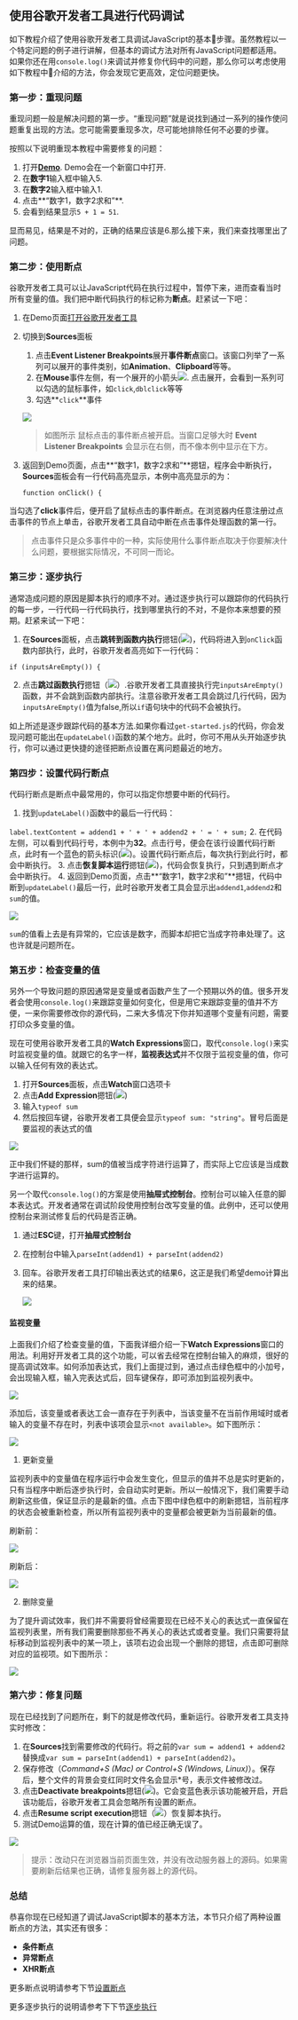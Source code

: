 <!-- toc -->

## 使用谷歌开发者工具进行代码调试

如下教程介绍了使用谷歌开发者工具调试JavaScript的基本步骤。虽然教程以一个特定问题的例子进行讲解，但基本的调试方法对所有JavaScript问题都适用。如果你还在用`console.log()`来调试并修复你代码中的问题，那么你可以考虑使用如下教程中介绍的方法，你会发现它更高效，定位问题更快。

### 第一步：重现问题

重现问题一般是解决问题的第一步。“重现问题”就是说找到通过一系列的操作使问题重复出现的方法。您可能需要重现多次，尽可能地排除任何不必要的步骤。

按照以下说明重现本教程中需要修复的问题：

1. 打开[**Demo**](https://googlechrome.github.io/devtools-samples/debug-js/get-started).  Demo会在一个新窗口中打开.
2. 在**数字1**输入框中输入5.
3. 在**数字2**输入框中输入1.
4. 点击**“数字1，数字2求和”**.
5. 会看到结果显示`5 + 1 = 51`.

显而易见，结果是不对的，正确的结果应该是6.那么接下来，我们来查找哪里出了问题。

### 第二步：使用断点

谷歌开发者工具可以让JavaScript代码在执行过程中，暂停下来，进而查看当时所有变量的值。我们把中断代码执行的标记称为**断点**。赶紧试一下吧：

1. 在Demo页面[打开谷歌开发者工具](配置开发者工具.md)
2. 切换到**Sources**面板

    1. 点击**Event Listener Breakpoints**展开**事件断点**窗口。该窗口列举了一系列可以展开的事件类别，如**Animation**、**Clipboard**等等。
    2. 在**Mouse**事件左侧，有一个展开的小箭头![](/assets/debug/expand.png). 点击展开，会看到一系列可以勾选的鼠标事件，如`click`,`dblclick`等等
    3. 勾选**`click`**事件
    
    ![](/assets/debug/get-started-click-breakpoint.png)
    
     > 如图所示 鼠标点击的事件断点被开启。当窗口足够大时 **Event Listener Breakpoints** 会显示在右侧，而不像本例中显示在下方。
     
3. 返回到Demo页面，点击**“数字1，数字2求和”**摁钮，程序会中断执行，**Sources**面板会有一行代码高亮显示，本例中高亮显示的为：

   `function onClick() {`
   
当勾选了**click**事件后，便开启了鼠标点击的事件断点。在浏览器内任意注册过点击事件的节点上单击，谷歌开发者工具自动中断在点击事件处理函数的第一行。

> 点击事件只是众多事件中的一种，实际使用什么事件断点取决于你要解决什么问题，要根据实际情况，不可同一而论。

### 第三步：逐步执行

通常造成问题的原因是脚本执行的顺序不对。通过逐步执行可以跟踪你的代码执行的每一步，一行代码一行代码执行，找到哪里执行的不对，不是你本来想要的预期。赶紧来试一下吧：

1. 在**Sources**面板，点击**跳转到函数内执行**摁钮(![](/assets/debug/step-into.png))，代码将进入到`onClick`函数内部执行，此时，谷歌开发者高亮如下一行代码：

  `if (inputsAreEmpty()) {`
  
2. 点击**跳过函数执行**摁钮（![](/assets/debug/step-over.png)）.谷歌开发者工具直接执行完`inputsAreEmpty()`函数，并不会跳到函数内部执行。注意谷歌开发者工具会跳过几行代码，因为`inputsAreEmpty()`值为false,所以`if`语句块中的代码不会被执行。

如上所述是逐步跟踪代码的基本方法.如果你看过`get-started.js`的代码，你会发现问题可能出在`updateLabel()`函数的某个地方。此时，你可不用从头开始逐步执行，你可以通过更快捷的途径把断点设置在离问题最近的地方。

### 第四步：设置代码行断点

代码行断点是断点中最常用的，你可以指定你想要中断的代码行。

1. 找到`updateLabel()`函数中的最后一行代码：

  `label.textContent = addend1 + ' + ' + addend2 + ' = ' + sum;`
2. 在代码左侧，可以看到代码行号，本例中为**32**。点击行号，便会在该行设置代码行断点，此时有一个蓝色的箭头标识(![](/assets/debug/5fb230d1dcd6cc16.png))。设置代码行断点后，每次执行到此行时，都会中断执行。
3. 点击**恢复脚本运行**摁钮(![](/assets/debug/resume-script-execution.png))，代码会恢复执行，只到遇到断点才会中断执行。
4. 返回到Demo页面，点击**“数字1，数字2求和”**摁钮，代码中断到`updateLabel()`最后一行，此时谷歌开发者工具会显示出`addend1`,`addend2`和`sum`的值。

  ![](/assets/debug/5e6258159844fd18.png)
  
`sum`的值看上去是有异常的，它应该是数字，而脚本却把它当成字符串处理了。这也许就是问题所在。

### 第五步：检查变量的值

另外一个导致问题的原因通常是变量或者函数产生了一个预期以外的值。很多开发者会使用`console.log()`来跟踪变量如何变化，但是用它来跟踪变量的值并不方便，一来你需要修改你的源代码，二来大多情况下你并知道哪个变量有问题，需要打印众多变量的值。

现在可使用谷歌开发者工具的**Watch Expressions**窗口，取代`console.log()`来实时监视变量的值。就跟它的名字一样，**监视表达式**并不仅限于监视变量的值，你可以输入任何有效的表达式。

1. 打开**Sources**面板，点击**Watch**窗口选项卡
2. 点击**Add Expression**摁钮(![](/assets/debug/add-expression.png))
3. 输入`typeof sum`
4. 然后按回车键，谷歌开发者工具便会显示`typeof sum: "string"`。冒号后面是要监视的表达式的值

  ![](/assets/debug/6f7a87751083a8d2.png)
  
正中我们怀疑的那样，sum的值被当成字符进行运算了，而实际上它应该是当成数字进行运算的。

另一个取代`console.log()`的方案是使用**抽屉式控制台**。控制台可以输入任意的脚本表达式。开发者通常在调试阶段使用控制台改写变量的值。此例中，还可以使用控制台来测试修复后的代码是否正确。

1. 通过**ESC**键，打开**抽屉式控制台** 
2. 在控制台中输入`parseInt(addend1) + parseInt(addend2)`
3. 回车。谷歌开发者工具打印输出表达式的结果6，这正是我们希望demo计算出来的结果。

   ![](/assets/debug/a31d45053cf2ee4c.png)
   
#### 监视变量

上面我们介绍了检查变量的值，下面我详细介绍一下**Watch Expressions**窗口的用法。利用好开发者工具的这个功能，可以省去经常在控制台输入的麻烦，很好的提高调试效率。如何添加表达式，我们上面提过到，通过点击绿色框中的小加号，会出现输入框，输入完表达式后，回车键保存，即可添加到监视列表中。

![](/assets/debug/add-variable-to-watch.png)

添加后，该变量或者表达工会一直存在于列表中，当该变量不在当前作用域时或者输入的变量不存在时，列表中该项会显示`<not available>`。如下图所示：

![](/assets/debug/undefined-variable-in-watch.png)

1. 更新变量

监视列表中的变量值在程序运行中会发生变化，但显示的值并不总是实时更新的，只有当程序中断后逐步执行时，会自动实时更新。所以一般情况下，我们需要手动刷新这些值，保证显示的是最新的值。点击下图中绿色框中的刷新摁钮，当前程序的状态会被重新检查，所以所有监视列表中的变量都会被更新为当前最新的值。

刷新前：

![](/assets/debug/refresh-variables-being-watched.png)

刷新后：

![](/assets/debug/updated-variable-being-watched.png)

2. 删除变量

为了提升调试效率，我们并不需要将曾经需要现在已经不关心的表达式一直保留在监视列表里，所有我们需要删除那些不再关心的表达式或者变量。我们只需要将鼠标移动到监视列表中的某一项上，该项右边会出现一个删除的摁钮，点击即可删除对应的监视项。如下图所示：

![](/assets/debug/hover-to-delete-watched-variable.png)

### 第六步：修复问题

现在已经找到了问题所在，剩下的就是修改代码，重新运行。谷歌开发者工具支持实时修改：

1. 在**Sources**找到需要修改的代码行。将之前的`var sum = addend1 + addend2`替换成`var sum = parseInt(addend1) + parseInt(addend2)`。
2. 保存修改（*Command+S (Mac) or Control+S (Windows, Linux)*）。保存后，整个文件的背景会变红同时文件名会显示*号，表示文件被修改过。
3. 点击**Deactivate breakpoints**摁钮(![](/assets/debug/deactivate-breakpoints-button.png))。它会变蓝色表示该功能被开启，开启该功能后，谷歌开发者工具会忽略所有设置的断点。
4. 点击**Resume script execution**摁钮（![](/assets/debug/resume-script-execution.png)）恢复脚本执行。
5. 测试Demo运算的值，现在计算的值已经正确无误了。

  ![](/assets/debug/33fc2b079302161b.png)
 > 提示：改动只在浏览器当前页面生效，并没有改动服务器上的源码。如果需要刷新后结果也正确，请修复服务器上的源代码。
 
### 总结

恭喜你现在已经知道了调试JavaScript脚本的基本方法，本节只介绍了两种设置断点的方法，其实还有很多：
 
* **条件断点**
* **异常断点**
* **XHR断点** 

更多断点说明请参考下节[设置断点](设置断点.md) 

更多逐步执行的说明请参考下下节[逐步执行](逐步执行.md)